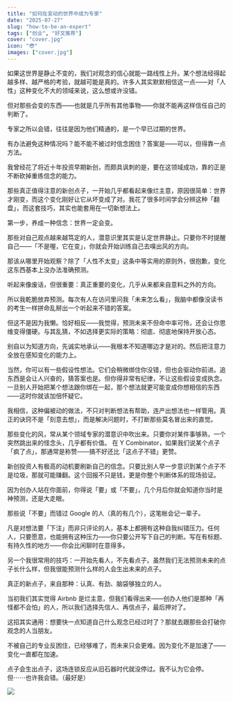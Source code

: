 ```yaml
---
title: "如何在变动的世界中成为专家"
date: "2025-07-27"
slug: "how-to-be-an-expert"
tags: ["创业", "好文推荐"]
cover: "cover.jpg"
icon: "😎"
images: ["cover.jpg"]
---
```

如果这世界是静止不变的，我们对观念的信心就能一路线性上升。某个想法经得起越多样、越严格的考验，就越可能是真的。许多人其实默默相信这一点——对「人性」这种变化不大的领域来说，这么想或许没错。



但对那些会变的东西——也就是几乎所有其他事物——你就不能再这样信任自己的判断了。



专家之所以会错，往往是因为他们精通的，是一个早已过期的世界。



有办法避免这种情况吗？能不能不被过时信念困住？答案是——可以，但得靠一点方法。



我曾经花了将近十年投资早期新创，而颇具讽刺的是，要在这领域成功，靠的正是不断砍掉重练信念的能力。



那些真正值得注意的新创点子，一开始几乎都看起来像烂主意，原因很简单：世界才刚变，而这个变化刚好让它从坏变成了对。我花了很多时间学会分辨这种「翻盘」，而这套技巧，其实也能套用在一切新想法上。



第一步，养成一种信念：世界一定会变。



那些对自己观点越来越笃定的人，潜意识里其实是认定世界静止。只要你不时提醒自己——「不是喔，它在变」，你就会开始训练自己去嗅出风的方向。



那该从哪里开始观察？除了「人性不太变」这条中等实用的原则外，很抱歉，变化这东西基本上没办法准确预测。



听起来像废话，但很重要：真正重要的变化，几乎从来都来自意料之外的方向。



所以我乾脆放弃预测。每次有人在访问里问我「未来怎么看」，我脑中都像没读书的考生一样拼命乱掰出一个听起来不错的答案。



但这不是因为我懒。恰好相反——我觉得，预测未来不但命中率可怜，还会让你思维变得僵硬。与其乱猜，不如选择更实际的策略：彻底、彻底地保持开放心态。



别自以为知道方向，先诚实地承认——我根本不知道哪边才是对的。然后把注意力全放在感知变化的能力上。



当然，你可以有一些假设性想法。它们会稍微绑住你没错，但也会驱动你前进。追东西是会让人兴奋的，猜答案也是。但你得非常有纪律，不让这些假设变成执念。
一旦别人开始把某个想法跟你绑在一起，那个想法就更可能变成你想相信的东西——这时你就该加倍怀疑它。



我相信，这种偏被动的做法，不只对判断想法有帮助，连产出想法也一样管用。真正的诀窍不是「刻意去想」，而是解决问题时，不打断那些莫名冒出来的直觉。



那些变化的风，常从某个领域专家的潜意识中吹出来。只要你对某件事够熟，一个突然跳出来的怪念头，几乎都有价值。
在 Y Combinator，如果我们说某个点子「疯了点」，那通常是称赞——搞不好还比「这点子不错」更赞。



新创投资人有极高的动机要刷新自己的信念。只要比别人早一步意识到某个点子不是垃圾，那就可能赚翻。这个回报不只是钱，更是你整个判断体系的现场验证。



因为创办人站在你面前，你得说「要」或「不要」，几个月后你就会知道你当时是神预测，还是大走眼。



那些说「不要」而错过 Google 的人（真的有几个），这笔帐会记一辈子。



凡是对想法要「下注」而非只评论的人，基本上都拥有这种自我纠错压力。任何人，只要愿意，也能拥有这种压力——你只要公开写下自己的判断。写在有标题、有持久性的地方——你会比闲聊时在意得多。



另一个我很常用的技巧：一开始先看人，不先看点子。虽然我们无法预测未来的点子长什么样，但我很能预测什么样的人会生出未来的点子。



真正的新点子，来自那种：认真、有劲、脑袋够独立的人。



当初我们其实觉得 Airbnb 是烂主意，但我们看得出来——创办人他们是那种「再怪都不会怕」的人，所以我们选择先信人、再信点子，最后押对了。



这招其实通用：想要快一点知道自己什么观念已经过时了？那就去跟那些会打破你观念的人当朋友。



不被自己的专业反困住，已经够难了，而未来只会更难。因为变化不是加速了——变化一直都在加速。



点子会生出点子，这场连锁反应从旧石器时代就没停过。我不认为它会停。
但⋯⋯也许我会错。（最好是）




![](https://prod-files-secure.s3.us-west-2.amazonaws.com/112d0858-5090-4d34-a606-b75eb8d65fd2/46476355-9cf3-4e99-9b7a-3531bc426380/1000202064.png?X-Amz-Algorithm=AWS4-HMAC-SHA256&X-Amz-Content-Sha256=UNSIGNED-PAYLOAD&X-Amz-Credential=ASIAZI2LB466Q664KY4U%2F20250903%2Fus-west-2%2Fs3%2Faws4_request&X-Amz-Date=20250903T091358Z&X-Amz-Expires=3600&X-Amz-Security-Token=IQoJb3JpZ2luX2VjENn%2F%2F%2F%2F%2F%2F%2F%2F%2F%2FwEaCXVzLXdlc3QtMiJHMEUCIQDQM51Jg0PONB1QWn4qUz9PEd4MACKi3cke6W0VJet%2FmwIgetBiA5%2FdvS9QloiVjuvNlDhzeHKwyBlPLHlBqRtlqjQq%2FwMIQhAAGgw2Mzc0MjMxODM4MDUiDBHP9UV6CPLyu03RnSrcA3anTn2IBLMwvYMGG%2FWQd3CVhn1qcWvnL1y52Kt1FvPg952bVRJd9MfjhziZXWrZuyT6yrCuyjxThqS4FDIFzB9mQLo48dbJn%2FHkgwsPrlFEqEBYp%2FKVDQn2WlX%2B8u7vNtF4kCUF9d9l5TqSC%2F2Ta%2FV9Re%2BQvphGBycqW6MdiZueOJw%2FHffD7gT%2B9Pw0ESJX8y2fDhmKySjWLbvOHnIl8IMCJAvJmGanpw9wys%2BYaXJMukzQu9RkGdttB2GNXlhCDJPNX7pN%2FCtwhCOc3SidvcbeoH2SlyuZBIXS0x8HahYoPHvxCCHNlhtlmqOAeit6chnTvuVtpIDlI3S7JAkLaUEa2l3dQK9B23frA3jJL%2BzTo3PEcsj5oyj4MpDuqhRMvUZyLHxR4OZh%2FzwdaUl%2FF%2BTruazAftflDM79%2BSY3Yn3io3sRk7aG3EZEW4IhGcPUFqghRbVu%2F3iJ1immN64iWODoVgSXNKKWgAE6tx4TT7H26tLbl6VaLSIbeQty0U00oIBVsIg%2FOMQn5lMCtuLNzVuPqFkZV%2BdrBnOxnh0%2BMVgiCvoSUhQ0JbABs7fnmUJieS%2BXYk1KvD2HG2RMNeYcZNbh0CrPq9ElpkzXs00%2BCNN2us4I%2BnPV7%2BENoFCpMNWF4MUGOqUBMpqmvFcLIp%2Fy%2Fs2E7O7YVAsU%2BKVYlJy%2FUvjqeCGQJAOPtWTrr1DtooIsCfr87%2BWt3L8eDHwQxO9cyIKGENAW4yF0xBJj0B3UEm3%2FaWhu2uZcVPOB0Je4RCaLsw8heWfqMqVOPjHfoolbg%2FiA3TXTA%2BwljP%2FC2LqNKl2y9A8J6HSNt0JfeclBBo9e6xkeHL3U6RloQuTA4%2FrsKUSBzwHbH3Av8m1F&X-Amz-Signature=bfb34167db6af6fbd9dabe4e1bc050f669ba3ff24b1295e9297caa29c5c4e30a&X-Amz-SignedHeaders=host&x-amz-checksum-mode=ENABLED&x-id=GetObject)

